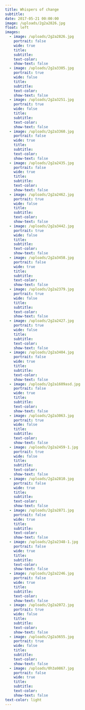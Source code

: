 ```yaml
---
title: Whispers of change
subtitle:
date: 2017-05-21 00:00:00
image: /uploads/2g2a2826.jpg
float: left
images:
  - image: /uploads/2g2a2826.jpg
    portrait: false
    wide: true
    title:
    subtitle:
    text-color:
    show-text: false
  - image: /uploads/2g2a3305.jpg
    portrait: true
    wide: false
    title:
    subtitle:
    text-color:
    show-text: false
  - image: /uploads/2g2a3251.jpg
    portrait: true
    wide: false
    title:
    subtitle:
    text-color:
    show-text: false
  - image: /uploads/2g2a3360.jpg
    portrait: false
    wide: true
    title:
    subtitle:
    text-color:
    show-text: false
  - image: /uploads/2g2a2435.jpg
    portrait: false
    wide: true
    title:
    subtitle:
    text-color:
    show-text: false
  - image: /uploads/2g2a2462.jpg
    portrait: true
    wide: false
    title:
    subtitle:
    text-color:
    show-text: false
  - image: /uploads/2g2a3442.jpg
    portrait: true
    wide: false
    title:
    subtitle:
    text-color:
    show-text: false
  - image: /uploads/2g2a3458.jpg
    portrait: false
    wide: true
    title:
    subtitle:
    text-color:
    show-text: false
  - image: /uploads/2g2a2379.jpg
    portrait: true
    wide: false
    title:
    subtitle:
    text-color:
    show-text: false
  - image: /uploads/2g2a2427.jpg
    portrait: true
    wide: false
    title:
    subtitle:
    text-color:
    show-text: false
  - image: /uploads/2g2a3404.jpg
    portrait: false
    wide: true
    title:
    subtitle:
    text-color:
    show-text: false
  - image: /uploads/2g2a1609asd.jpg
    portrait: false
    wide: true
    title:
    subtitle:
    text-color:
    show-text: false
  - image: /uploads/2g2a3063.jpg
    portrait: true
    wide: false
    title:
    subtitle:
    text-color:
    show-text: false
  - image: /uploads/2g2a2459-1.jpg
    portrait: true
    wide: false
    title:
    subtitle:
    text-color:
    show-text: false
  - image: /uploads/2g2a2810.jpg
    portrait: false
    wide: true
    title:
    subtitle:
    text-color:
    show-text: false
  - image: /uploads/2g2a2871.jpg
    portrait: false
    wide: true
    title:
    subtitle:
    text-color:
    show-text: false
  - image: /uploads/2g2a2348-1.jpg
    portrait: false
    wide: true
    title:
    subtitle:
    text-color:
    show-text: false
  - image: /uploads/2g2a2246.jpg
    portrait: false
    wide: true
    title:
    subtitle:
    text-color:
    show-text: false
  - image: /uploads/2g2a2072.jpg
    portrait: true
    wide: false
    title:
    subtitle:
    text-color:
    show-text: false
  - image: /uploads/2g2a3655.jpg
    portrait: true
    wide: false
    title:
    subtitle:
    text-color:
    show-text: false
  - image: /uploads/0h3a9867.jpg
    portrait: false
    wide: true
    title:
    subtitle:
    text-color:
    show-text: false
text-color: light
---
```


